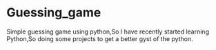 # Guessing_game
Simple guessing game using python,So I have recently started learning Python,So doing some projects to get a better gyst of the python.
